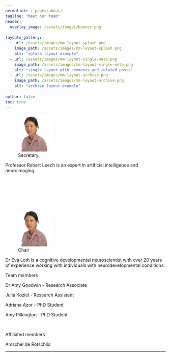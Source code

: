 ```yaml
---
permalink: /_pages/about/
tagline: "Meet our team"
header:
  overlay_image: /assets/images/banner.png

layouts_gallery:
  - url: /assets/images/mm-layout-splash.png
    image_path: /assets/images/mm-layout-splash.png
    alt: "splash layout example"
  - url: /assets/images/mm-layout-single-meta.png
    image_path: /assets/images/mm-layout-single-meta.png
    alt: "single layout with comments and related posts"
  - url: /assets/images/mm-layout-archive.png
    image_path: /assets/images/mm-layout-archive.png
    alt: "archive layout example"

author: false
toc: true
---
```



<figure style="width: 100px" class="align-left">
  <img src="/assets/images/eva_loth.png" alt="">
  <figcaption> Secretary</figcaption>
</figure>

Professor Robert Leech is an expert in artificial intelligence and neuroimaging.

<br>
<br>
<br>
<br>
<br>


<figure style="width: 100px" class="align-left">
  <img src="/assets/images/eva_loth.png" alt="">
  <figcaption>Chair</figcaption>
</figure>
Dr Eva Loth is a cognitive developmental neuroscientist with over 20 years of experience working with individuals with neurodevelopmental conditions.


Team members

Dr Amy Goodwin - Research Associate
<br>


Julia Koziel - Research Assistant
<br>


Adriana Azor - PhD Student
<br>


Amy Pilkington - PhD Student

<br>

Affiliated members

Amschel de Rotschild


<!-- [Install the Theme]({{ "/docs/quick-start-guide/" | relative_url }}){: .btn .btn--success .btn--large} -->

---

